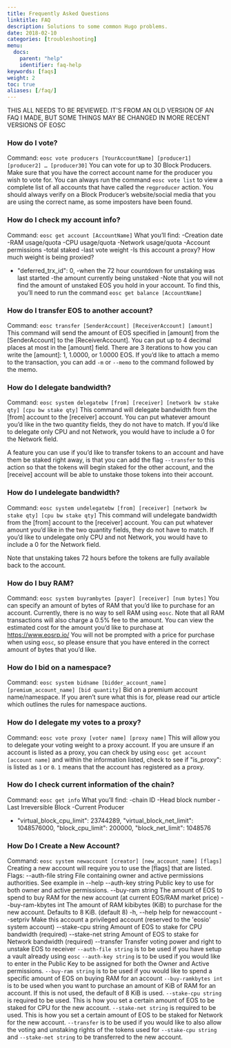 ```yaml
---
title: Frequently Asked Questions
linktitle: FAQ
description: Solutions to some common Hugo problems.
date: 2018-02-10
categories: [troubleshooting]
menu:
  docs:
    parent: "help"
    identifier: faq-help
keywords: [faqs]
weight: 2
toc: true
aliases: [/faq/]
---
```

THIS ALL NEEDS TO BE REVIEWED. IT'S FROM AN OLD VERSION OF AN FAQ I MADE, BUT SOME THINGS MAY BE CHANGED IN MORE RECENT VERSIONS OF EOSC

### How do I vote?
Command: `eosc vote producers [YourAccountName] [producer1] [producer2] … [producer30]`
You can vote for up to 30 Block Producers. Make sure that you have the correct account name for the producer you wish to vote for. You can always run the command `eosc vote list` to view a complete list of all accounts that have called the `regproducer` action. You should always verify on a Block Producer’s website/social media that you are using the correct name, as some imposters have been found.

### How do I check my account info?
Command: `eosc get account [AccountName]`
What you’ll find: 
-Creation date
-RAM usage/quota
-CPU usage/quota
-Network usage/quota
-Account permissions
-total staked
-last vote weight
-Is this account a proxy? How much weight is being proxied?
-  "deferred_trx_id": 0,
-when the 72 hour countdown for unstaking was last started
-the amount currently being unstaked
-Note that you will not find the amount of unstaked EOS you hold in your account. To find this, you’ll need to run the command `eosc get balance [AccountName]`

### How do I transfer EOS to another account?
Command: `eosc transfer [SenderAccount] [ReceiverAccount] [amount]`
This command will send the amount of EOS specified in [amount] from the [SenderAccount] to the [ReceiverAccount]. You can put up to 4 decimal places at most in the [amount] field. There are 3 iterations to how you can write the [amount]: 1, 1.0000, or 1.0000 EOS.
If you’d like to attach a memo to the transaction, you can add `-m` or `--memo` to the command followed by the memo. 

### How do I delegate bandwidth?
Command: `eosc system delegatebw [from] [receiver] [network bw stake qty] [cpu bw stake qty]`
This command will delegate bandwidth from the [from] account to the [receiver] account. You can put whatever amount you’d like in the two quantity fields, they do not have to match. If you’d like to delegate only CPU and not Network, you would have to include a 0 for the Network field. 

A feature you can use if you’d like to transfer tokens to an account and have them be staked right away, is that you can add the flag `--transfer` to this action so that the tokens will begin staked for the other account, and the [receive] account will be able to unstake those tokens into their account.

### How do I undelegate bandwidth?
Command: `eosc system undelegatebw [from] [receiver] [network bw stake qty] [cpu bw stake qty]`
This command will undelegate bandwidth from the [from] account to the [receiver] account. You can put whatever amount you’d like in the two quantity fields, they do not have to match. If you’d like to undelegate only CPU and not Network, you would have to include a 0 for the Network field. 

Note that unstaking takes 72 hours before the tokens are fully available back to the account. 

### How do I buy RAM?
Command: `eosc system buyrambytes [payer] [receiver] [num bytes]`
You can specify an amount of bytes of RAM that you’d like to purchase for an account. Currently, there is no way to sell RAM using `eosc`.
Note that all RAM transactions will also charge a 0.5% fee to the amount. You can view the estimated cost for the amount you’d like to purchase at https://www.eosrp.io/ 
You will not be prompted with a price for purchase when using `eosc`, so please ensure that you have entered in the correct amount of bytes that you’d like.

### How do I bid on a namespace?
Command: `eosc system bidname [bidder_account_name] [premium_account_name] [bid quantity]`
Bid on a premium account name/namespace. If you aren’t sure what this is for, please read our article which outlines the rules for namespace auctions. 

### How do I delegate my votes to a proxy?
Command: `eosc vote proxy [voter name] [proxy name]`
This will allow you to delegate your voting weight to a proxy account. If you are unsure if an account is listed as a proxy, you can check by using `eosc get account [account name]` and within the information listed, check to see if "is_proxy": is listed as `1` or `0`. `1` means that the account has registered as a proxy.

### How do I check current information of the chain?
Command: `eosc get info`
What you’ll find:
-chain ID
-Head block number
-Last Irreversible Block
-Current Producer
-  "virtual_block_cpu_limit": 23744289,
  "virtual_block_net_limit": 1048576000,
  "block_cpu_limit": 200000,
  "block_net_limit": 1048576

### How Do I Create a New Account?
Command: `eosc system newaccount [creator] [new_account_name] [flags]`
Creating a new account will require you to use the [flags] that are listed.
Flags:
      --auth-file string     File containing owner and active permissions authorities. See example in --help
      --auth-key string      Public key to use for both owner and active permissions.
      --buy-ram string       The amount of EOS to spend to buy RAM for the new account (at current EOS/RAM market price)
      --buy-ram-kbytes int   The amount of RAM kibibytes (KiB) to purchase for the new account.  Defaults to 8 KiB. (default 8)
  -h, --help                 help for newaccount
      --setpriv              Make this account a privileged account (reserved to the 'eosio' system account)
      --stake-cpu string     Amount of EOS to stake for CPU bandwidth (required)
      --stake-net string     Amount of EOS to stake for Network bandwidth (required)
      --transfer             Transfer voting power and right to unstake EOS to receiver
`--auth-file string` is to be used if you have setup a vault already using `eosc`
`--auth-key string` is to be used if you would like to enter in the Public Key to be assigned for both the Owner and Active permissions.
`--buy-ram string` is to be used if you would like to spend a specific amount of EOS on buying RAM for an account
`--buy-ramkbytes int` is to be used when you want to purchase an amount of KiB of RAM for an account. If this is not used, the default of 8 KiB is used.
`--stake-cpu string` is required to be used. This is how you set a certain amount of EOS to be staked for CPU for the new account.
`--stake-net string` is required to be used. This is how you set a certain amount of EOS to be staked for Network for the new account.
`--transfer` is to be used if you would like to also allow the voting and unstaking rights of the tokens used for `--stake-cpu string` and `--stake-net string` to be transferred to the new account. 
